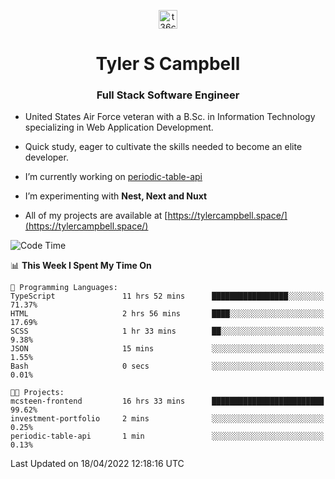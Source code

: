 <p align="center">
<a href="https://www.linkedin.com/in/t36campbell" target="blank"><img align="center" src="https://ik.imagekit.io/t36campbell/Portfolio/linkedin.png.original_m8bbGgPh6.png" alt="t36campbell" height="30" width="30" /></a>
</p>
<h1 align="center">Tyler S Campbell</h1>
<h3 align="center">Full Stack Software Engineer</h3>

* United States Air Force veteran with a B.Sc. in Information Technology specializing in Web Application Development. 

* Quick study, eager to cultivate the skills needed to become an elite developer.

* I’m currently working on [periodic-table-api](https://github.com/t36campbell/periodic-table-api)

* I’m experimenting with **Nest, Next and Nuxt**

* All of my projects are available at [https://tylercampbell.space/](https://tylercampbell.space/)

<!--START_SECTION:waka-->
![Code Time](http://img.shields.io/badge/Code%20Time-1%2C574%20hrs%2021%20mins-blue)

📊 **This Week I Spent My Time On** 

```text
💬 Programming Languages: 
TypeScript               11 hrs 52 mins      █████████████████░░░░░░░░   71.37% 
HTML                     2 hrs 56 mins       ████░░░░░░░░░░░░░░░░░░░░░   17.69% 
SCSS                     1 hr 33 mins        ██░░░░░░░░░░░░░░░░░░░░░░░   9.38% 
JSON                     15 mins             ░░░░░░░░░░░░░░░░░░░░░░░░░   1.55% 
Bash                     0 secs              ░░░░░░░░░░░░░░░░░░░░░░░░░   0.01%

🐱‍💻 Projects: 
mcsteen-frontend         16 hrs 33 mins      █████████████████████████   99.62% 
investment-portfolio     2 mins              ░░░░░░░░░░░░░░░░░░░░░░░░░   0.25% 
periodic-table-api       1 min               ░░░░░░░░░░░░░░░░░░░░░░░░░   0.13%

```


 Last Updated on 18/04/2022 12:18:16 UTC
<!--END_SECTION:waka-->
